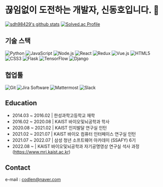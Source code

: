 # 끊임없이 도전하는 개발자, 신동호입니다. 👋
  [![sdh98429's github stats](https://github-readme-stats.vercel.app/api?username=sdh98429)](https://github.com/anuraghazra/github-readme-stats)
  [![Solved.ac Profile](http://mazassumnida.wtf/api/v2/generate_badge?boj=codlen)](https://solved.ac/codlen/)


## 기술 스택
![Python](https://img.shields.io/badge/Python-3776AB.svg?&style=for-the-badge&logo=Python&logoColor=white)
![JavaScript](https://img.shields.io/badge/JavaScript-7DF1E.svg?&style=for-the-badge&logo=JavaScript&logoColor=black)
![Node.js](https://img.shields.io/badge/Node.js-339933.svg?&style=for-the-badge&logo=Node.js&logoColor=white)
![React](https://img.shields.io/badge/React-61DAFB.svg?&style=for-the-badge&logo=React&logoColor=black)
![Redux](https://img.shields.io/badge/Redux-764ABC.svg?&style=for-the-badge&logo=Redux&logoColor=black)
![Vue.js](https://img.shields.io/badge/Vue.js-4FC08D.svg?&style=for-the-badge&logo=Vue.js&logoColor=white)
![HTML5](https://img.shields.io/badge/HTML5-E34F26.svg?&style=for-the-badge&logo=HTML5&logoColor=white)
![CSS3](https://img.shields.io/badge/CSS3-1572B6.svg?&style=for-the-badge&logo=CSS3&logoColor=white)
![Flask](https://img.shields.io/badge/Flask-000000.svg?&style=for-the-badge&logo=Flask&logoColor=white)
![TensorFlow](https://img.shields.io/badge/TensorFlow-FF6F00.svg?&style=for-the-badge&logo=TensorFlow&logoColor=white)
![Django](https://img.shields.io/badge/Django-092E20.svg?&style=for-the-badge&logo=Django&logoColor=white)

## 협업툴
![Git](https://img.shields.io/badge/Git-F05032.svg?&style=for-the-badge&logo=Git&logoColor=white)
![Jira Software](https://img.shields.io/badge/Jira%20Software-0052CC.svg?&style=for-the-badge&logo=Jira%20Software&logoColor=white)
![Mattermost](https://img.shields.io/badge/Mattermost-0058CC.svg?&style=for-the-badge&logo=Mattermost&logoColor=white)
![Slack](https://img.shields.io/badge/Slack-4A154B.svg?&style=for-the-badge&logo=Slack&logoColor=white)

## Education
- 2014.03 ~ 2016.02 | 한성과학고등학교 재학
- 2016.02 ~ 2020.08 | KAIST 바이오및뇌공학과 학사
- 2020.08 ~ 2021.02 | KAIST 인지발달 연구실 인턴
- 2021.02 ~ 2021.07 | KAIST 바이오 컴퓨터 인터페이스 연구실 인턴
- 2021.07 ~ 2022.07 | 삼성 청년 소프트웨어 아카데미 (SSAFY) 6기
- 2022.08 ~ | KAIST 바이오및뇌공학과 자기공명영상 연구실 석사 과정 (https://www.mri.kaist.ac.kr)

## Contact
e-mail : codlen@naver.com

<!--
**sdh98429/sdh98429** is a ✨ _special_ ✨ repository because its `README.md` (this file) appears on your GitHub profile.

Here are some ideas to get you started:

- 🔭 I’m currently working on ...
- 🌱 I’m currently learning ...
- 👯 I’m looking to collaborate on ...
- 🤔 I’m looking for help with ...
- 💬 Ask me about ...
- 📫 How to reach me: ...
- 😄 Pronouns: ...
- ⚡ Fun fact: ...
-->
